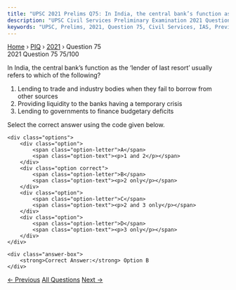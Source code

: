 ```yaml
---
title: "UPSC 2021 Prelims Q75: In India, the central bank’s function as the ‘lender of last..."
description: "UPSC Civil Services Preliminary Examination 2021 Question 75 with options and answer"
keywords: "UPSC, Prelims, 2021, Question 75, Civil Services, IAS, Previous Year Questions"
---
```


<nav class="breadcrumb">
    <a href="../../">Home</a>
    <span>›</span>
    <a href="../">PIQ</a>
    <span>›</span>
    <a href="./">2021</a>
    <span>›</span>
    <span>Question 75</span>
</nav>

<div class="question-header">
    <div class="question-meta">
        <span class="year-badge">2021</span>
        <span class="question-number">Question 75</span>
        <span class="progress">75/100</span>
    </div>
    <div class="progress-bar">
        <div class="progress-fill" style="width: 75.0%"></div>
    </div>
</div>

<div class="question-content">
    <div class="question-text">
        <p>In India, the central bank’s function as the ‘lender of last resort’ usually<br />
refers to which of the following?</p>
<ol>
<li>Lending to trade and industry bodies when they fail to borrow from other sources</li>
<li>Providing liquidity to the banks having a temporary crisis</li>
<li>Lending to governments to finance budgetary deficits</li>
</ol>
<p>Select the correct answer using the code given below.</p>
    </div>
    
    <div class="options">
        <div class="option">
            <span class="option-letter">A</span>
            <span class="option-text"><p>1 and 2</p></span>
        </div>
        <div class="option correct">
            <span class="option-letter">B</span>
            <span class="option-text"><p>2 only</p></span>
        </div>
        <div class="option">
            <span class="option-letter">C</span>
            <span class="option-text"><p>2 and 3 only</p></span>
        </div>
        <div class="option">
            <span class="option-letter">D</span>
            <span class="option-text"><p>3 only</p></span>
        </div>
    </div>

    <div class="answer-box">
        <strong>Correct Answer:</strong> Option B
    </div>
</div>

<div class="question-nav">
    <a href="../q074-with-reference-to-water-credit-consider-the-follow/" class="nav-btn prev">← Previous</a>
    <a href="../" class="nav-btn center">All Questions</a>
    <a href="../q076-r2-code-of-practices-constitutes-a-tool-available/" class="nav-btn next">Next →</a>
</div>
